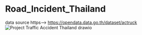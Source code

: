 # Road_Incident_Thailand
data source https--> https://opendata.data.go.th/dataset/actruck
![Project Traffic Accident Thailand drawio](https://user-images.githubusercontent.com/55074838/193427446-057a291f-3d2f-431d-92bd-c8a515cc543b.png)
